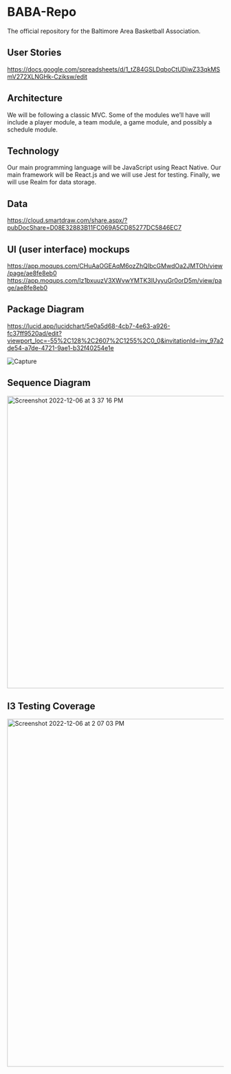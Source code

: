 # BABA-Repo

The official repository for the Baltimore Area Basketball Association.

## User Stories
https://docs.google.com/spreadsheets/d/1_tZ84GSLDqboCtUDiwZ33qkMSmV272XLNGHk-Cziksw/edit

## Architecture
We will be following a classic MVC. Some of the modules we’ll have will include a player module, a team module, a game module, and possibly a schedule module.

## Technology
Our main programming language will be JavaScript using React Native. Our main framework will be React.js and we will use Jest for testing. Finally, we will use Realm for data storage.

## Data

https://cloud.smartdraw.com/share.aspx/?pubDocShare=D08E32883B11FC069A5CD85277DC5846EC7

## UI (user interface) mockups
https://app.moqups.com/CHuAaOGEAqM6ozZhQIbcGMwdOa2JMTOh/view/page/ae8fe8eb0
https://app.moqups.com/lz1bxuuzV3XWvwYMTK3IUyyuGr0orD5m/view/page/ae8fe8eb0

## Package Diagram
https://lucid.app/lucidchart/5e0a5d68-4cb7-4e63-a926-fc37ff9520ad/edit?viewport_loc=-55%2C128%2C2607%2C1255%2C0_0&invitationId=inv_97a2de54-a7de-4721-9ae1-b32f40254e1e

![Capture](https://user-images.githubusercontent.com/54945463/200973957-5daffed6-fdcb-469c-b335-5c0380e41091.PNG)

## Sequence Diagram
<img width="680" alt="Screenshot 2022-12-06 at 3 37 16 PM" src="https://user-images.githubusercontent.com/54945471/206017784-7e16985a-fa8b-49c1-9b43-cd6f87dff04e.png">

## I3 Testing Coverage
<img width="809" alt="Screenshot 2022-12-06 at 2 07 03 PM" src="https://user-images.githubusercontent.com/54945471/206026180-59fc7ebb-5a04-4517-a75e-afcc1aef776a.png">


